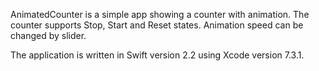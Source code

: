 AnimatedCounter is a simple app showing a counter with animation.
The counter supports Stop, Start and Reset states.
Animation speed can be changed by slider.

The application is written in Swift version 2.2 using Xcode version 7.3.1.
